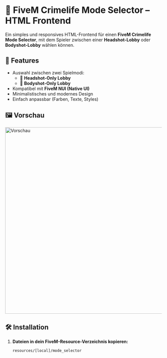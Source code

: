 # 🔫 FiveM Crimelife Mode Selector – HTML Frontend

Ein simples und responsives HTML-Frontend für einen **FiveM Crimelife Mode Selector**, mit dem Spieler zwischen einer **Headshot-Lobby** oder **Bodyshot-Lobby** wählen können.

## 🎯 Features

- Auswahl zwischen zwei Spielmodi:
  - 🧠 **Headshot-Only Lobby**
  - 💪 **Bodyshot-Only Lobby**
- Kompatibel mit **FiveM NUI (Native UI)**
- Minimalistisches und modernes Design
- Einfach anpassbar (Farben, Texte, Styles)

## 🖼️ Vorschau

<p align="left">
  <img src="https://fraudcard.org/file/chrome_kCArq54c9U" alt="Vorschau" width="600"/>
</p>

## 🛠️ Installation

1. **Dateien in dein FiveM-Resource-Verzeichnis kopieren:**

   ```bash
   resources/[local]/mode_selector
